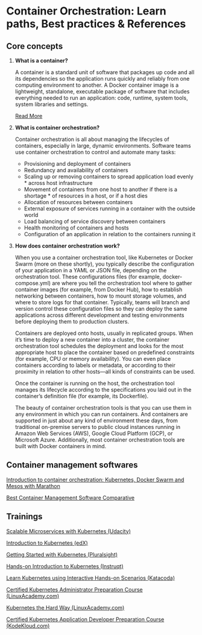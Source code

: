 # Container Orchestration: Learn paths, Best practices & References 

## Core concepts

1. **What is a container?**

    A container is a standard unit of software that packages up code and all its dependencies so the application runs quickly and reliably from one computing environment to another. A Docker container image is a lightweight, standalone, executable package of software that includes everything needed to run an application: code, runtime, system tools, system libraries and settings.

    [Read More](https://www.docker.com/resources/what-container)

2. **What is container orchestration?**

    Container orchestration is all about managing the lifecycles of containers, especially in large, dynamic environments. Software teams use container orchestration to control and automate many tasks:

    * Provisioning and deployment of containers
    * Redundancy and availability of containers
    * Scaling up or removing containers to spread application load evenly *   across host infrastructure
    * Movement of containers from one host to another if there is a 
      shortage * of resources in a host, or if a host dies
    * Allocation of resources between containers
    * External exposure of services running in a container with the outside   world
    * Load balancing of service discovery between containers
    * Health monitoring of containers and hosts
    * Configuration of an application in relation to the containers running   it

3. **How does container orchestration work?**

    When you use a container orchestration tool, like Kubernetes or Docker  Swarm (more on these shortly), you typically describe the configuration of   your application in a YAML or JSON file, depending on the orchestration   tool. These configurations files (for example, docker-compose.yml) are    where you tell the orchestration tool where to gather container images (for    example, from Docker Hub), how to establish networking between containers,     how to mount storage volumes, and where to store logs for that container.   Typically, teams will branch and version control these configuration files    so they can deploy the same applications across different development and  testing environments before deploying them to production clusters.

    Containers are deployed onto hosts, usually in replicated groups. When it’s     time to deploy a new container into a cluster, the container orchestration  tool schedules the deployment and looks for the most appropriate host to     place the container based on predefined constraints (for example, CPU or    memory availability). You can even place containers according to labels or     metadata, or according to their proximity in relation to other hosts—all    kinds of constraints can be used.

    Once the container is running on the host, the orchestration tool manages   its lifecycle according to the specifications you laid out in the     container’s definition file (for example, its Dockerfile).

    The beauty of container orchestration tools is that you can use them in any     environment in which you can run containers. And containers are supported   in just about any kind of environment these days, from traditional    on-premise servers to public cloud instances running in Amazon Web Services    (AWS), Google Cloud Platform (GCP), or Microsoft Azure. Additionally, most     container orchestration tools are built with Docker containers in mind.

## Container management softwares

[Introduction to container orchestration: Kubernetes, Docker Swarm and Mesos with Marathon](https://www.exoscale.com/syslog/container-orchestration/)

[Best Container Management Software Comparative](https://www.g2crowd.com/categories/container-management)

## Trainings

[Scalable Microservices with Kubernetes (Udacity)](https://www.udacity.com/course/scalable-microservices-with-kubernetes--ud615)

[Introduction to Kubernetes (edX)](https://www.edx.org/course/introduction-to-kubernetes)

[Getting Started with Kubernetes (Pluralsight)](https://www.pluralsight.com/courses/getting-started-kubernetes)

[Hands-on Introduction to Kubernetes (Instruqt)](https://play.instruqt.com/public/topics/getting-started-with-kubernetes)

[Learn Kubernetes using Interactive Hands-on Scenarios (Katacoda)](https://www.katacoda.com/courses/kubernetes/)

[Certified Kubernetes Administrator Preparation Course (LinuxAcademy.com)](https://linuxacademy.com/linux/training/course/name/certified-kubernetes-administrator-preparation-course)

[Kubernetes the Hard Way (LinuxAcademy.com)](https://linuxacademy.com/linux/training/course/name/kubernetes-the-hard-way)

[Certified Kubernetes Application Developer Preparation Course (KodeKloud.com)](https://kodekloud.com/p/kubernetes-certification-course)

